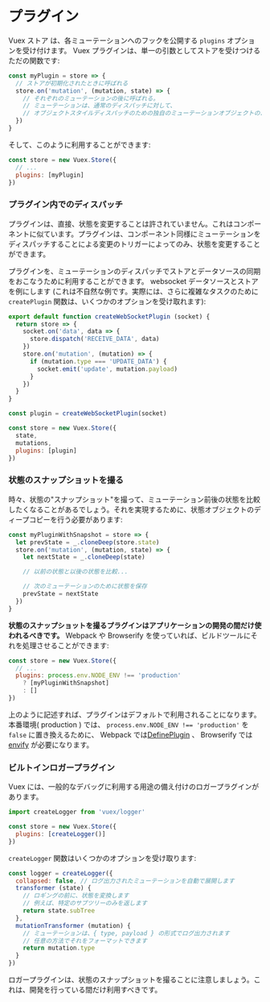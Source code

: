 # プラグイン

Vuex ストア は、各ミューテーションへのフックを公開する `plugins` オプションを受け付けます。 Vuex プラグインは、単一の引数としてストアを受けつけるただの関数です:

``` js
const myPlugin = store => {
  // ストアが初期化されたときに呼ばれる
  store.on('mutation', (mutation, state) => {
    // それぞれのミューテーションの後に呼ばれる。
    // ミューテーションは、通常のディスパッチに対して、
    // オブジェクトスタイルディスパッチのための独自のミューテーションオブジェクトのような { type, payload } の形式で提供されます
  })
}
```

そして、このように利用することができます:

``` js
const store = new Vuex.Store({
  // ...
  plugins: [myPlugin]
})
```

### プラグイン内でのディスパッチ

プラグインは、直接、状態を変更することは許されていません。これはコンポーネントに似ています。プラグインは、コンポーネント同様にミューテーションをディスパッチすることによる変更のトリガーによってのみ、状態を変更することができます。

プラグインを、ミューテーションのディスパッチでストアとデータソースの同期をおこなうために利用することができます。 websocket データソースとストアを例にします (これは不自然な例です。実際には、さらに複雑なタスクのために `createPlugin` 関数は、いくつかのオプションを受け取れます):

``` js
export default function createWebSocketPlugin (socket) {
  return store => {
    socket.on('data', data => {
      store.dispatch('RECEIVE_DATA', data)
    })
    store.on('mutation', (mutation) => {
      if (mutation.type === 'UPDATE_DATA') {
        socket.emit('update', mutation.payload)
      }
    })
  }
}
```

``` js
const plugin = createWebSocketPlugin(socket)

const store = new Vuex.Store({
  state,
  mutations,
  plugins: [plugin]
})
```

### 状態のスナップショットを撮る

時々、状態の"スナップショット"を撮って、ミューテーション前後の状態を比較したくなることがあるでしょう。それを実現するために、状態オブジェクトのディープコピーを行う必要があります:

``` js
const myPluginWithSnapshot = store => {
  let prevState = _.cloneDeep(store.state)
  store.on('mutation', (mutation, state) => {
    let nextState = _.cloneDeep(state)

    // 以前の状態と以後の状態を比較...

    // 次のミューテーションのために状態を保存
    prevState = nextState
  })
}
```

**状態のスナップショットを撮るプラグインはアプリケーションの開発の間だけ使われるべきです。**  Webpack や Browserify を使っていれば、ビルドツールにそれを処理させることができます:

``` js
const store = new Vuex.Store({
  // ...
  plugins: process.env.NODE_ENV !== 'production'
    ? [myPluginWithSnapshot]
    : []
})
```

上のように記述すれば、プラグインはデフォルトで利用されることになります。本番環境( production ) では、 `process.env.NODE_ENV !== 'production'` を `false` に置き換えるために、 Webpack では[DefinePlugin](https://webpack.github.io/docs/list-of-plugins.html#defineplugin) 、 Browserify では[envify](https://github.com/hughsk/envify) が必要になります。

### ビルトインロガープラグイン

Vuex には、一般的なデバッグに利用する用途の備え付けのロガープラグインがあります。

```js
import createLogger from 'vuex/logger'

const store = new Vuex.Store({
  plugins: [createLogger()]
})
```

`createLogger` 関数はいくつかのオプションを受け取ります:

``` js
const logger = createLogger({
  collapsed: false, // ログ出力されたミューテーションを自動で展開します
  transformer (state) {
    // ロギングの前に、状態を変換します
    // 例えば、特定のサブツリーのみを返します
    return state.subTree
  },
  mutationTransformer (mutation) {
    // ミューテーションは、{ type, payload } の形式でログ出力されます
    // 任意の方法でそれをフォーマットできます
    return mutation.type
  }
})
```

ロガープラグインは、状態のスナップショットを撮ることに注意しましょう。これは、開発を行っている間だけ利用すべきです。
